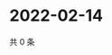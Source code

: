 # 2022-02-14

共 0 条

<!-- BEGIN WEIBO -->
<!-- 最后更新时间 Mon Feb 14 2022 03:10:55 GMT+0800 (China Standard Time) -->

<!-- END WEIBO -->
